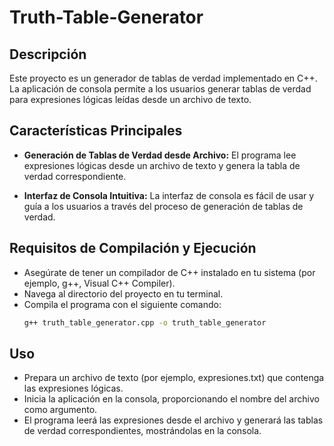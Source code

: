 # Truth-Table-Generator
## Descripción
Este proyecto es un generador de tablas de verdad implementado en C++. La aplicación de consola permite a los usuarios generar tablas de verdad para expresiones lógicas leídas desde un archivo de texto.

## Características Principales
- **Generación de Tablas de Verdad desde Archivo:** El programa lee expresiones lógicas desde un archivo de texto y genera la tabla de verdad correspondiente.

- **Interfaz de Consola Intuitiva:** La interfaz de consola es fácil de usar y guía a los usuarios a través del proceso de generación de tablas de verdad.

## Requisitos de Compilación y Ejecución
- Asegúrate de tener un compilador de C++ instalado en tu sistema (por ejemplo, g++, Visual C++ Compiler).
- Navega al directorio del proyecto en tu terminal.
- Compila el programa con el siguiente comando:
  ```bash
  g++ truth_table_generator.cpp -o truth_table_generator
## Uso
- Prepara un archivo de texto (por ejemplo, expresiones.txt) que contenga las expresiones lógicas.
- Inicia la aplicación en la consola, proporcionando el nombre del archivo como argumento.
- El programa leerá las expresiones desde el archivo y generará las tablas de verdad correspondientes, mostrándolas en la consola.
